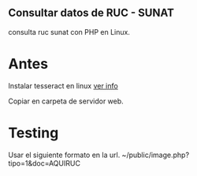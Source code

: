 ## Consultar datos de RUC - SUNAT
consulta ruc sunat con PHP en Linux.

# Antes

Instalar tesseract en linux [ver info](https://github.com/tesseract-ocr)

Copiar en carpeta de servidor web.

# Testing

Usar el siguiente formato en la url.
	~/public/image.php?tipo=1&doc=AQUIRUC
